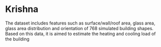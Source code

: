 # Krishna
The dataset includes features such as surface/wall/roof area, glass area, glass area distribution and orientation of 768 simulated building shapes. Based on this data, it is aimed to estimate the heating and cooling load of the building

